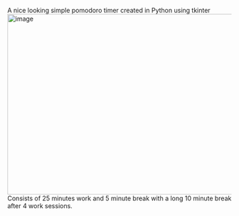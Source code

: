 A nice looking simple pomodoro timer created in Python using tkinter
<img width="506" height="405" alt="image" src="https://github.com/user-attachments/assets/f6126348-5571-4a97-872d-019079f66c8d" />
Consists of 25 minutes work and 5 minute break with a long 10 minute break after 4 work sessions.
